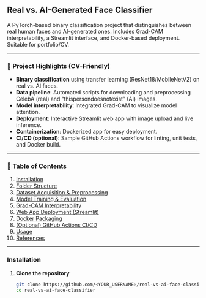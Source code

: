 <!-- README.md -->

## Real vs. AI-Generated Face Classifier

A PyTorch-based binary classification project that distinguishes between real human faces and AI-generated ones. Includes Grad-CAM interpretability, a Streamlit interface, and Docker-based deployment. Suitable for portfolio/CV.

---

### 🚀 Project Highlights (CV-Friendly)

- **Binary classification** using transfer learning (ResNet18/MobileNetV2) on real vs. AI faces.
- **Data pipeline**: Automated scripts for downloading and preprocessing CelebA (real) and “thispersondoesnotexist” (AI) images.
- **Model interpretability**: Integrated Grad-CAM to visualize model attention.
- **Deployment**: Interactive Streamlit web app with image upload and live inference.
- **Containerization**: Dockerized app for easy deployment.
- **CI/CD (optional)**: Sample GitHub Actions workflow for linting, unit tests, and Docker build.

---

### 📝 Table of Contents

1. [Installation](#installation)  
2. [Folder Structure](#folder-structure)  
3. [Dataset Acquisition & Preprocessing](#dataset-acquisition--preprocessing)  
4. [Model Training & Evaluation](#model-training--evaluation)  
5. [Grad-CAM Interpretability](#grad-cam-interpretability)  
6. [Web App Deployment (Streamlit)](#web-app-deployment-streamlit)  
7. [Docker Packaging](#docker-packaging)  
8. [(Optional) GitHub Actions CI/CD](#optional-github-actions-cicd)  
9. [Usage](#usage)  
10. [References](#references)

---

### Installation

1. **Clone the repository**  
   ```bash
   git clone https://github.com/<YOUR_USERNAME>/real-vs-ai-face-classifier.git
   cd real-vs-ai-face-classifier
